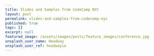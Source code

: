 ```yaml
---
title: Slides and Samples from CodeCamp NYC
layout: post
permalink: slides-and-samples-from-codecamp-nyc
published: true
tags: []
excerpt: null
featured_image: /assets/images/posts/feature_images/conference.jpg
unsplash_user_name: Headway
unsplash_user_ref: headwayio
---
```

